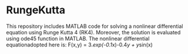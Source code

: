 # RungeKutta
This repository includes MATLAB code for solving a nonlinear differential equation using Runge Kutta 4 (RK4). Moreover, the solution is evaluated using ode45 function in MATLAB.
The nonlinear differential equationadopted here is: 
F(x,y) = 3.*exp(-0.1*x)-0.4*y + y*sin(x)
